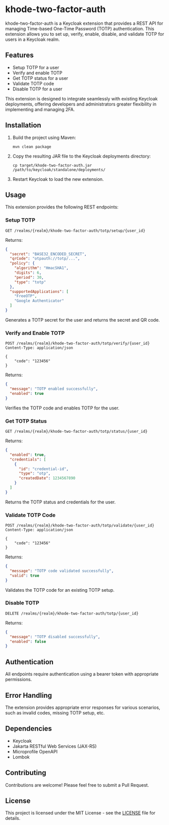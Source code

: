 # khode-two-factor-auth

khode-two-factor-auth is a Keycloak extension that provides a REST API for managing Time-based One-Time Password (TOTP)
authentication. This extension allows you to set up, verify, enable, disable, and validate TOTP for users in a Keycloak
realm.

## Features

- Setup TOTP for a user
- Verify and enable TOTP
- Get TOTP status for a user
- Validate TOTP code
- Disable TOTP for a user

This extension is designed to integrate seamlessly with existing Keycloak deployments, offering developers and
administrators greater flexibility in implementing and managing 2FA.

## Installation

1. Build the project using Maven:
   ```
   mvn clean package
   ```

2. Copy the resulting JAR file to the Keycloak deployments directory:
   ```
   cp target/khode-two-factor-auth.jar /path/to/keycloak/standalone/deployments/
   ```

3. Restart Keycloak to load the new extension.

## Usage

This extension provides the following REST endpoints:

### Setup TOTP

```http
GET /realms/{realm}/khode-two-factor-auth/totp/setup/{user_id}
```

Returns:

```json
{
  "secret": "BASE32_ENCODED_SECRET",
  "qrCode": "otpauth://totp/...",
  "policy": {
    "algorithm": "HmacSHA1",
    "digits": 6,
    "period": 30,
    "type": "totp"
  },
  "supportedApplications": [
    "FreeOTP",
    "Google Authenticator"
  ]
}
```

Generates a TOTP secret for the user and returns the secret and QR code.

### Verify and Enable TOTP

```http
POST /realms/{realm}/khode-two-factor-auth/totp/verify/{user_id}
Content-Type: application/json

{
    "code": "123456"
}
```

Returns:

```json
{
  "message": "TOTP enabled successfully",
  "enabled": true
}
```

Verifies the TOTP code and enables TOTP for the user.

### Get TOTP Status

```http
GET /realms/{realm}/khode-two-factor-auth/totp/status/{user_id}
```

Returns:

```json
{
  "enabled": true,
  "credentials": [
    {
      "id": "credential-id",
      "type": "otp",
      "createdDate": 1234567890
    }
  ]
}
```

Returns the TOTP status and credentials for the user.

### Validate TOTP Code

```http
POST /realms/{realm}/khode-two-factor-auth/totp/validate/{user_id}
Content-Type: application/json

{
    "code": "123456"
}
```

Returns:

```json
{
  "message": "TOTP code validated successfully",
  "valid": true
}
```

Validates the TOTP code for an existing TOTP setup.

### Disable TOTP

```http
DELETE /realms/{realm}/khode-two-factor-auth/totp/{user_id}
```

Returns:

```json
{
  "message": "TOTP disabled successfully",
  "enabled": false
}
```

## Authentication

All endpoints require authentication using a bearer token with appropriate permissions.

## Error Handling

The extension provides appropriate error responses for various scenarios, such as invalid codes, missing TOTP setup,
etc.

## Dependencies

- Keycloak
- Jakarta RESTful Web Services (JAX-RS)
- Microprofile OpenAPI
- Lombok

## Contributing

Contributions are welcome! Please feel free to submit a Pull Request.

## License

This project is licensed under the MIT License - see the [LICENSE](LICENSE) file for details.
